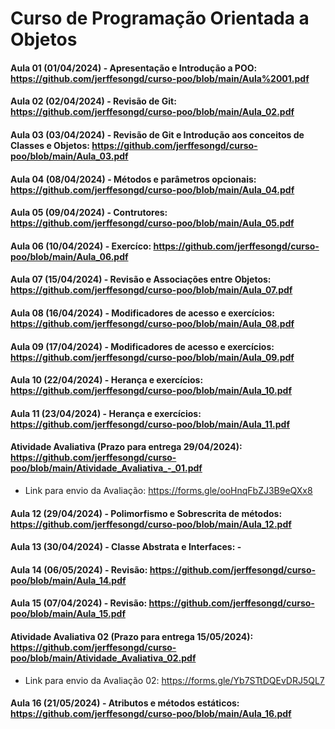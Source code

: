 # Curso de Programação Orientada a Objetos

#### Aula 01 (01/04/2024) - Apresentação e Introdução a POO: https://github.com/jerffesongd/curso-poo/blob/main/Aula%2001.pdf

#### Aula 02 (02/04/2024) - Revisão de Git: https://github.com/jerffesongd/curso-poo/blob/main/Aula_02.pdf

#### Aula 03 (03/04/2024) - Revisão de Git e Introdução aos conceitos de Classes e Objetos: https://github.com/jerffesongd/curso-poo/blob/main/Aula_03.pdf

#### Aula 04 (08/04/2024) - Métodos e parâmetros opcionais: https://github.com/jerffesongd/curso-poo/blob/main/Aula_04.pdf

#### Aula 05 (09/04/2024) - Contrutores: https://github.com/jerffesongd/curso-poo/blob/main/Aula_05.pdf

#### Aula 06 (10/04/2024) - Exercíco: https://github.com/jerffesongd/curso-poo/blob/main/Aula_06.pdf

#### Aula 07 (15/04/2024) - Revisão e Associações entre Objetos: https://github.com/jerffesongd/curso-poo/blob/main/Aula_07.pdf

#### Aula 08 (16/04/2024) - Modificadores de acesso e exercícios: https://github.com/jerffesongd/curso-poo/blob/main/Aula_08.pdf

#### Aula 09 (17/04/2024) - Modificadores de acesso e exercícios: https://github.com/jerffesongd/curso-poo/blob/main/Aula_09.pdf

#### Aula 10 (22/04/2024) - Herança e exercícios: https://github.com/jerffesongd/curso-poo/blob/main/Aula_10.pdf

#### Aula 11 (23/04/2024) - Herança e exercícios: https://github.com/jerffesongd/curso-poo/blob/main/Aula_11.pdf

#### Atividade Avaliativa (Prazo para entrega 29/04/2024): https://github.com/jerffesongd/curso-poo/blob/main/Atividade_Avaliativa_-_01.pdf
- Link para envio da Avaliação: https://forms.gle/ooHnqFbZJ3B9eQXx8 

#### Aula 12 (29/04/2024) - Polimorfismo e Sobrescrita de métodos: https://github.com/jerffesongd/curso-poo/blob/main/Aula_12.pdf

#### Aula 13 (30/04/2024) - Classe Abstrata e Interfaces: -

#### Aula 14 (06/05/2024) - Revisão: https://github.com/jerffesongd/curso-poo/blob/main/Aula_14.pdf

#### Aula 15 (07/04/2024) - Revisão: https://github.com/jerffesongd/curso-poo/blob/main/Aula_15.pdf

#### Atividade Avaliativa 02 (Prazo para entrega 15/05/2024): https://github.com/jerffesongd/curso-poo/blob/main/Atividade_Avaliativa_02.pdf
- Link para envio da Avaliação 02: https://forms.gle/Yb7STtDQEvDRJ5QL7

#### Aula 16 (21/05/2024) - Atributos e métodos estáticos: https://github.com/jerffesongd/curso-poo/blob/main/Aula_16.pdf

